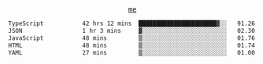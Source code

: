 <p align="center">
  <samp>
    <a href="https://yiwwhl.com">me</a>
  </samp>
</p>

<!--START_SECTION:waka-->

```txt
TypeScript           42 hrs 12 mins  ██████████████████████▓░░   91.26 %
JSON                 1 hr 3 mins     ▓░░░░░░░░░░░░░░░░░░░░░░░░   02.30 %
JavaScript           48 mins         ▒░░░░░░░░░░░░░░░░░░░░░░░░   01.76 %
HTML                 48 mins         ▒░░░░░░░░░░░░░░░░░░░░░░░░   01.74 %
YAML                 27 mins         ▒░░░░░░░░░░░░░░░░░░░░░░░░   01.00 %
```

<!--END_SECTION:waka-->
